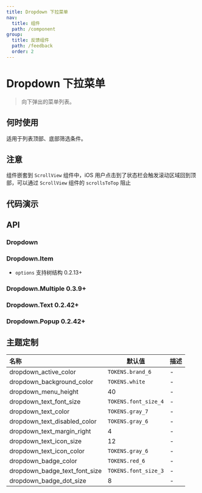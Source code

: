 ```yaml
---
title: Dropdown 下拉菜单
nav:
  title: 组件
  path: /component
group:
  title: 反馈组件
  path: /feedback
  order: 2
---
```


# Dropdown 下拉菜单

> 向下弹出的菜单列表。

## 何时使用

适用于列表顶部、底部筛选条件。

## 注意

组件嵌套到 `ScrollView` 组件中，iOS 用户点击到了状态栏会触发滚动区域回到顶部，可以通过 `ScrollView` 组件的 `scrollsToTop` 阻止

## 代码演示

<code src="./__fixtures__/basic.tsx"></code>

## API

### Dropdown

<API hideTitle src="./dropdown-menu.tsx"></API>

### Dropdown.Item

- `options` 支持树结构 <Badge>0.2.13+</Badge>

<API hideTitle src="./dropdown-item.tsx">

### Dropdown.Multiple <Badge>0.3.9+</Badge>

<API hideTitle src="./dropdown-multiple.tsx">

### Dropdown.Text <Badge>0.2.42+</Badge>

<API hideTitle src="./dropdown-text.tsx">

### Dropdown.Popup <Badge>0.2.42+</Badge>

<API hideTitle src="./dropdown-popup.tsx">

## 主题定制

| 名称                          | 默认值               | 描述 |
| :---------------------------- | -------------------- | ---- |
| dropdown_active_color         | `TOKENS.brand_6`     | -    |
| dropdown_background_color     | `TOKENS.white`       | -    |
| dropdown_menu_height          | 40                   | -    |
| dropdown_text_font_size       | `TOKENS.font_size_4` | -    |
| dropdown_text_color           | `TOKENS.gray_7`      | -    |
| dropdown_text_disabled_color  | `TOKENS.gray_6`      | -    |
| dropdown_text_margin_right    | 4                    | -    |
| dropdown_text_icon_size       | 12                   | -    |
| dropdown_text_icon_color      | `TOKENS.gray_6`      | -    |
| dropdown_badge_color          | `TOKENS.red_6`       | -    |
| dropdown_badge_text_font_size | `TOKENS.font_size_3` | -    |
| dropdown_badge_dot_size       | 8                    | -    |

